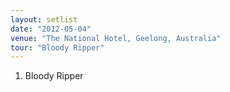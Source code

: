 ```yaml
---
layout: setlist
date: "2012-05-04"
venue: "The National Hotel, Geelong, Australia"
tour: "Bloody Ripper"
---
```



 1. Bloody Ripper


